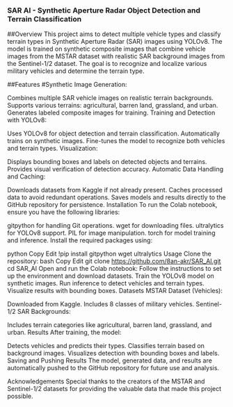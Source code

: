 ### SAR AI - Synthetic Aperture Radar Object Detection and Terrain Classification
##Overview
This project aims to detect multiple vehicle types and classify terrain types in Synthetic Aperture Radar (SAR) images using YOLOv8. The model is trained on synthetic composite images that combine vehicle images from the MSTAR dataset with realistic SAR background images from the Sentinel-1/2 dataset. The goal is to recognize and localize various military vehicles and determine the terrain type.

##Features
#Synthetic Image Generation:

Combines multiple SAR vehicle images on realistic terrain backgrounds.
Supports various terrains: agricultural, barren land, grassland, and urban.
Generates labeled composite images for training.
Training and Detection with YOLOv8:

Uses YOLOv8 for object detection and terrain classification.
Automatically trains on synthetic images.
Fine-tunes the model to recognize both vehicles and terrain types.
Visualization:

Displays bounding boxes and labels on detected objects and terrains.
Provides visual verification of detection accuracy.
Automatic Data Handling and Caching:

Downloads datasets from Kaggle if not already present.
Caches processed data to avoid redundant operations.
Saves models and results directly to the GitHub repository for persistence.
Installation
To run the Colab notebook, ensure you have the following libraries:

gitpython for handling Git operations.
wget for downloading files.
ultralytics for YOLOv8 support.
PIL for image manipulation.
torch for model training and inference.
Install the required packages using:

python
Copy
Edit
!pip install gitpython wget ultralytics
Usage
Clone the repository:
bash
Copy
Edit
git clone https://github.com/8an-akr/SAR_AI.git
cd SAR_AI
Open and run the Colab notebook:
Follow the instructions to set up the environment and download datasets.
Train the YOLOv8 model on synthetic images.
Run inference to detect vehicles and terrain types.
Visualize results with bounding boxes.
Datasets
MSTAR Dataset (Vehicles):

Downloaded from Kaggle.
Includes 8 classes of military vehicles.
Sentinel-1/2 SAR Backgrounds:

Includes terrain categories like agricultural, barren land, grassland, and urban.
Results
After training, the model:

Detects vehicles and predicts their types.
Classifies terrain based on background images.
Visualizes detection with bounding boxes and labels.
Saving and Pushing Results
The model, generated data, and results are automatically pushed to the GitHub repository for future use and analysis.

Acknowledgements
Special thanks to the creators of the MSTAR and Sentinel-1/2 datasets for providing the valuable data that made this project possible.

